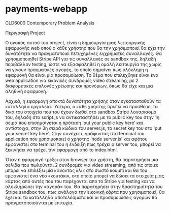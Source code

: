 # payments-webapp
CLD6000 Contemporary Problem Analysis 

Περιγραφή Project

Ο σκοπός αυτού του project, είναι η δημιουργία μιας λειτουργικής εφαρμογής web οπού ο κάθε χρήστης που θα την χρησιμοποιεί θα έχει την δυνατότητα να πραγματοποιεί πετυχημένες εγχρήματες συναλλαγές. Θα χρησιμοποιηθεί Stripe API για τις συναλλαγές σε sandbox της, δηλαδή περιβάλλον testing, ώστε να εξασφαληθεί η ομαλή λειτουργία της χωρίς να γίνουν πραγματικές αγορές, το οποίο σημαίνει πως ολόκληρη η εφαρμογή θα είναι μία προσομοίωση. Το θέμα που επιλέχθηκε είναι ένα web application για εικονικές συνδρομές video streaming, με 2 διαφορετικές επιλογές χρέωσης και προνόμιων, όπως θα είχε και μια αληθινή εφαρμογή.



Αρχικά, η εφαρμογή αποκτά δυνατότητα χρήσης όταν εγκατασταθούν τα κατάλληλα εργαλεία. Ύστερα, ο κάθε χρήστης πρέπει να προσθέσει τα δικά του στοιχεία που του έχουν δωθεί στο sandbox Stripe λογαριασμό του, δηλαδή στο script.js να αντικαταστήσει με το public key του στην 1η σειρά που επισημαίνεται η πρόταση ‘put your public key here’ και αντίστοιχα, στην 3η σειρά κώδικα του server.js, το secret key του στο ‘put your secret key here’.
Στην συνέχεια, γράφοντας στο terminal του application που χρησιμοποιεί ο χρήστης ‘node server.js’ και αφότου εμφανιστεί στο terminal του η ένδειξη πως τρέχει ο server του, μπορεί να ξεκινήσει να τρέχει την εφαρμογή από το index.html.

Όταν η εφαρμογή τρέξει στον browser του χρήστη, θα παρατηρήσει μια σελίδα που πωλούνται 2 συνδρομές για video streaming, από τις οποίες μπορεί να επιλέξει μία κάνοντας κλικ στο σωστό κουμπί και θα του εμφανιστεί ένα νέο «κουτάκι», στο οποίο μπορεί να δώσει τα στοιχεία μιας κάρτας από αυτές που του παρέχονται απο το Stripe για testing και να ολοκληρώσει την «αγορά» του. Θα παρατηρήσει στην δραστηριότητα του Stripe sandbox του, πως ανάλογα την εικονική κάρτα που χρησιμοποιεί, θα έχει και τα κατάλληλα αποτελέσματα και οι προσομοιώσεις αγορών θα πραγματοποιούνται με επιτυχία.

